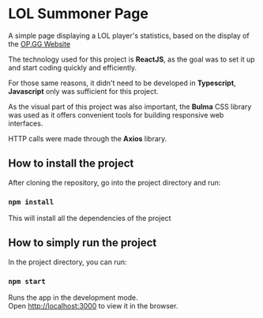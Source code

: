 # LOL Summoner Page

A simple page displaying a LOL player's statistics, based on the display of the [OP.GG Website](https://www.op.gg/)

The technology used for this project is **ReactJS**, as the goal was to set it up and start coding quickly and efficiently.

For those same reasons, it didn't need to be developed in **Typescript**, **Javascript** only was sufficient for this project.

As the visual part of this project was also important, the **Bulma** CSS library was used as it offers convenient tools for building responsive web interfaces.

HTTP calls were made through the **Axios** library.

## How to install the project

After cloning the repository, go into the project directory and run:

### `npm install`

This will install all the dependencies of the project




## How to simply run the project

In the project directory, you can run:

### `npm start`

Runs the app in the development mode.\
Open [http://localhost:3000](http://localhost:3000) to view it in the browser.

